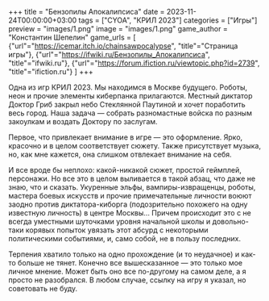 +++
title = "Бензопилы Апокалипсиса"
date = 2023-11-24T00:00:00+03:00
tags = ["CYOA", "КРИЛ 2023"]
categories = ["Игры"]
preview = "images/1.png"
image = "images/1.png"
game_author = "Константин Шепелин"
game_urls = [
    {"url"="https://icemar.itch.io/chainsawpocalypse", "title"="Страница игры"},
    {"url"="https://ifwiki.ru/Бензопилы_Апокалипсиса", "title"="ifwiki.ru"},
    {"url"="https://forum.ifiction.ru/viewtopic.php?id=2739", "title"="ifiction.ru"}
]
+++

Одна из игр КРИЛ 2023. Мы находимся в Москве будущего. Роботы, неон и прочие элементы киберпанка прилагаются. Местный диктатор Доктор Гриб закрыл небо Стеклянной Паутиной и хочет поработить весь город. Наша задача — собрать разномастные войска по разным закоулкам и воздать Доктору по заслугам.

Первое, что привлекает внимание в игре — это оформление. Ярко, красочно и в целом соответствует сюжету. Также присутствует музыка, но, как мне кажется, она слишком отвлекает внимание на себя.

И все вроде бы неплохо: какой-никакой сюжет, простой геймплей, персонажи. Но все это в целом выливается в такой абзац, что даже не знаю, что и сказать. Укуренные эльфы, вампиры-извращенцы, роботы, мастера боевых искусств и прочие примечательные личности воюют заодно против диктатора-киборга (подозрительно похожего на одну известную личность) в центре Москвы… Причем происходит это с не всегда уместными шуточками уровня начальной школы и довольно-таки корявых попыток увязать этот абсурд с некоторыми политическими событиями, и, само собой, не в пользу последних.

Терпения хватило только на одно прохождение (и то неудачное) и как-то больше не тянет. Конечно все вышесказанное — это только мое личное мнение. Может быть оно все по-другому на самом деле, а я просто не разобрался. В любом случае, ссылку на игру я указал, но советовать не буду.